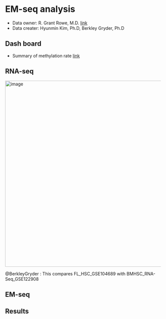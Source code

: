 # EM-seq analysis 
- Data owner: R. Grant Rowe, M.D. [link]( https://research.childrenshospital.org/researchers/grant-rowe )
- Data creater: Hyunmin Kim, Ph.D, Berkley Gryder, Ph.D
## Dash board
- Summary of methylation rate [link](results/2025-08-06/README.md)

## RNA-seq

<img width="600" height="600" alt="image" src="https://github.com/user-attachments/assets/8d709ea7-9e52-498a-b793-8c1966e079df" />

@BerkleyGryder : This compares FL_HSC_GSE104689 with BMHSC_RNA-Seq_GSE122908

## EM-seq 


## Results

